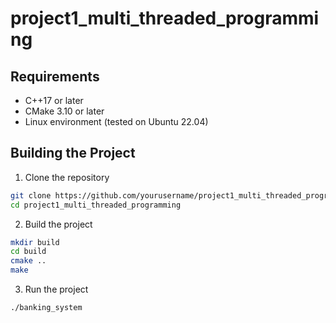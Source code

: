 # project1_multi_threaded_programming

## Requirements

- C++17 or later
- CMake 3.10 or later
- Linux environment (tested on Ubuntu 22.04)

## Building the Project

1. Clone the repository

```bash
git clone https://github.com/yourusername/project1_multi_threaded_programming.git
cd project1_multi_threaded_programming
```

2. Build the project

```bash
mkdir build
cd build
cmake ..
make
```

3. Run the project

```bash
./banking_system
